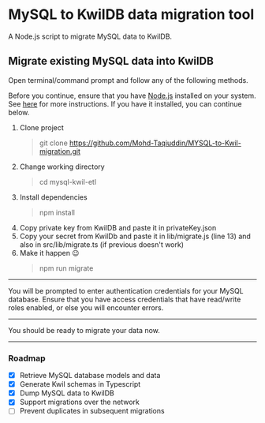 # MySQL to KwilDB data migration tool

A Node.js script to migrate MySQL data to KwilDB.


## Migrate existing MySQL data into KwilDB

Open terminal/command prompt and follow any of the following methods.

Before you continue, ensure that you have [Node.js](https://nodejs.org/download) installed on your system. See [here](https://nodejs.org/download) for more instructions. If you have it installed, you can continue below.


1. Clone project
   > git clone https://github.com/Mohd-Taqiuddin/MYSQL-to-Kwil-migration.git
2. Change working directory
   > cd mysql-kwil-etl
3. Install dependencies
   > npm install
4. Copy private key from KwilDB and paste it in privateKey.json
5. Copy your secret from KwilDb and paste it in lib/migrate.js (line 13) and also in src/lib/migrate.ts (if previous doesn't work)
6. Make it happen :wink:
   > npm run migrate

---

You will be prompted to enter authentication credentials for your MySQL database. Ensure that you have access credentials that have read/write roles enabled, or else you will encounter errors.

---

You should be ready to migrate your data now.

---

### Roadmap

- [x] Retrieve MySQL database models and data
- [x] Generate Kwil schemas in Typescript
- [x] Dump MySQL data to KwilDB
- [x] Support migrations over the network
- [ ] Prevent duplicates in subsequent migrations
